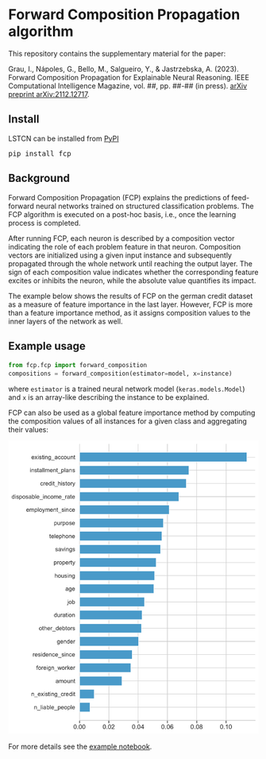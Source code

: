 # Forward Composition Propagation algorithm

This repository contains the supplementary material for the paper: 

Grau, I., Nápoles, G., Bello, M., Salgueiro, Y., & Jastrzebska, A. (2023). Forward Composition Propagation for Explainable Neural Reasoning. IEEE Computational Intelligence Magazine, vol. ##, pp. ##-## (in press). [arXiv preprint arXiv:2112.12717](https://arxiv.org/abs/2112.12717).

## Install

LSTCN can be installed from [PyPI](https://pypi.org/project/lstcn)

<pre>
pip install fcp
</pre>

## Background

Forward Composition Propagation (FCP) explains the predictions of feed-forward neural networks trained on structured classification problems. The FCP algorithm is executed on a post-hoc basis, i.e., once the learning process is completed. 

After running FCP, each neuron is described by a composition vector indicating the role of each problem feature in that neuron. Composition vectors are initialized using a given input instance and subsequently propagated through the whole network until reaching the output layer. The sign of each composition value indicates whether the corresponding feature excites or inhibits the neuron, while the absolute value quantifies its impact. 

The example below shows the results of FCP on the german credit dataset as a measure of feature importance in the last layer. However, FCP is more than a feature importance method, as it assigns composition values to the inner layers of the network as well.

## Example usage

```python
from fcp.fcp import forward_composition
compositions = forward_composition(estimator=model, x=instance)
```

where `estimator` is a trained neural network model (`keras.models.Model`) and `x` is an array-like describing the instance to be explained.

FCP can also be used as a global feature importance method by computing the composition values of all instances for a given class and aggregating their values:

<p align="center">
  <img src="https://github.com/igraugar/fcp/blob/main/experiments/fcp_german.pdf?raw=true" width="1400" />
</p>

For more details see the [example notebook](experiments/example_german_vs_shap_lrp.ipynb).
